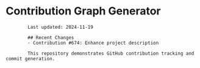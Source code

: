 # Contribution Graph Generator
            
            Last updated: 2024-11-19
            
            ## Recent Changes
            - Contribution #674: Enhance project description
            
            This repository demonstrates GitHub contribution tracking and commit generation.
        
